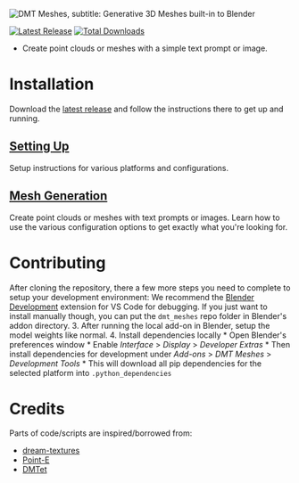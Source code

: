 ![DMT Meshes, subtitle: Generative 3D Meshes built-in to Blender](docs/assets/banner.png)

[![Latest Release](https://flat.badgen.net/github/release/Firwork-Games-AI-Division/dmt-meshes)](https://github.com/Firework-Games-AI-Division/dmt-meshes/releases/latest)
[![Total Downloads](https://img.shields.io/github/downloads/Firework-Games-AI-Division/dmt-meshes/total?style=flat-square)](https://github.com/Firework-Games-AI-Division/dmt-meshes/releases/latest)

* Create point clouds or meshes with a simple text prompt or image.

# Installation
Download the [latest release](https://github.com/Firwork-Games-AI-Division/dmt-meshes/releases/latest) and follow the instructions there to get up and running.

## [Setting Up](docs/SETUP.md)
Setup instructions for various platforms and configurations.

## [Mesh Generation](docs/MESH_GENERATION.md)
Create point clouds or meshes with text prompts or images. Learn how to use the various configuration options to get exactly what you're looking for.

# Contributing
After cloning the repository, there a few more steps you need to complete to setup your development environment:
We recommend the [Blender Development](https://marketplace.visualstudio.com/items?itemName=JacquesLucke.blender-development) extension for VS Code for debugging. If you just want to install manually though, you can put the `dmt_meshes` repo folder in Blender's addon directory.
3. After running the local add-on in Blender, setup the model weights like normal.
4. Install dependencies locally
    * Open Blender's preferences window
    * Enable *Interface* > *Display* > *Developer Extras*
    * Then install dependencies for development under *Add-ons* > *DMT Meshes* > *Development Tools*
    * This will download all pip dependencies for the selected platform into `.python_dependencies`

# Credits

Parts of code/scripts are inspired/borrowed from:
 - [dream-textures](https://github.com/carson-katri/dream-textures/)
 - [Point-E](https://github.com/openai/point-e)
 - [DMTet](https://github.com/NVIDIAGameWorks/kaolin/)